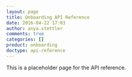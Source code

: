 ```yaml
---
layout: page
title: Onboarding API Reference
date: 2016-04-22 17:03
author: anya.stettler
comments: true
categories: []
product: onboarding
doctype: api-reference
---
```

This is a placeholder page for the API reference.